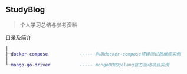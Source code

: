 ## StudyBlog

> 个人学习总结与参考资料

目录及简介

```lua
│
├─docker-compose 			----- 利用docker-compose搭建测试数据库实例
│
└─mongo-go-driver			----- mongoDB的golang官方驱动项目实例
```

